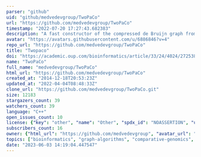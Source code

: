 ```yaml
---
parser: "github"
uid: "github/medvedevgroup/TwoPaCo"
url: "https://github.com/medvedevgroup/TwoPaCo"
timestamp: "2022-07-20 17:27:43.682383"
description: "A fast constructor of the compressed de Bruijn graph from many genomes"
avatar: "https://avatars.githubusercontent.com/u/6886846?v=4"
repo_url: "https://github.com/medvedevgroup/TwoPaCo"
title: "Twopaco"
doi: "https://academic.oup.com/bioinformatics/article/33/24/4024/2725383"
name: "TwoPaCo"
full_name: "medvedevgroup/TwoPaCo"
html_url: "https://github.com/medvedevgroup/TwoPaCo"
created_at: "2014-12-18T20:53:23Z"
updated_at: "2022-04-04T08:48:33Z"
clone_url: "https://github.com/medvedevgroup/TwoPaCo.git"
size: 12183
stargazers_count: 39
watchers_count: 39
language: "C++"
open_issues_count: 10
license: {"key": "other", "name": "Other", "spdx_id": "NOASSERTION", "url": null, "node_id": "MDc6TGljZW5zZTA="}
subscribers_count: 16
owner: {"html_url": "https://github.com/medvedevgroup", "avatar_url": "https://avatars.githubusercontent.com/u/6886846?v=4", "login": "medvedevgroup", "type": "Organization"}
topics: ["bioinformatics", "graph-algorithms", "comparative-genomics", "de-bruijn-graphs", "genomics"]
date: "2023-06-03 14:19:04.447547"
---
```

